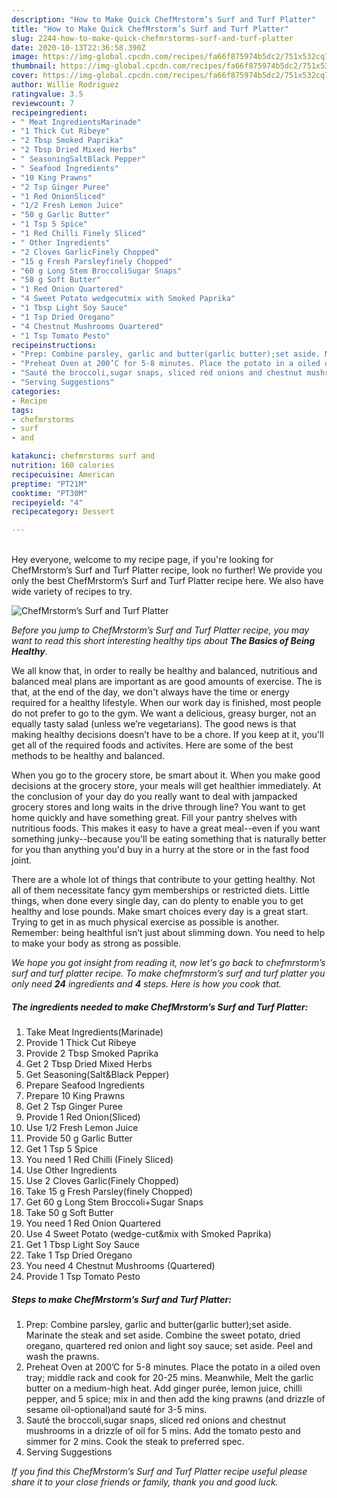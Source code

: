 ```yaml
---
description: "How to Make Quick ChefMrstorm’s Surf and Turf Platter"
title: "How to Make Quick ChefMrstorm’s Surf and Turf Platter"
slug: 2244-how-to-make-quick-chefmrstorms-surf-and-turf-platter
date: 2020-10-13T22:36:58.390Z
image: https://img-global.cpcdn.com/recipes/fa66f875974b5dc2/751x532cq70/chefmrstorms-surf-and-turf-platter-recipe-main-photo.jpg
thumbnail: https://img-global.cpcdn.com/recipes/fa66f875974b5dc2/751x532cq70/chefmrstorms-surf-and-turf-platter-recipe-main-photo.jpg
cover: https://img-global.cpcdn.com/recipes/fa66f875974b5dc2/751x532cq70/chefmrstorms-surf-and-turf-platter-recipe-main-photo.jpg
author: Willie Rodriguez
ratingvalue: 3.5
reviewcount: 7
recipeingredient:
- " Meat IngredientsMarinade"
- "1 Thick Cut Ribeye"
- "2 Tbsp Smoked Paprika"
- "2 Tbsp Dried Mixed Herbs"
- " SeasoningSaltBlack Pepper"
- " Seafood Ingredients"
- "10 King Prawns"
- "2 Tsp Ginger Puree"
- "1 Red OnionSliced"
- "1/2 Fresh Lemon Juice"
- "50 g Garlic Butter"
- "1 Tsp 5 Spice"
- "1 Red Chilli Finely Sliced"
- " Other Ingredients"
- "2 Cloves GarlicFinely Chopped"
- "15 g Fresh Parsleyfinely Chopped"
- "60 g Long Stem BroccoliSugar Snaps"
- "50 g Soft Butter"
- "1 Red Onion Quartered"
- "4 Sweet Potato wedgecutmix with Smoked Paprika"
- "1 Tbsp Light Soy Sauce"
- "1 Tsp Dried Oregano"
- "4 Chestnut Mushrooms Quartered"
- "1 Tsp Tomato Pesto"
recipeinstructions:
- "Prep: Combine parsley, garlic and butter(garlic butter);set aside. Marinate the steak and set aside. Combine the sweet potato, dried oregano, quartered red onion and light soy sauce; set aside. Peel and wash the prawns."
- "Preheat Oven at 200’C for 5-8 minutes. Place the potato in a oiled oven tray; middle rack and cook for 20-25 mins. Meanwhile, Melt the garlic butter on a medium-high heat. Add ginger purée, lemon juice, chilli pepper, and 5 spice; mix in and then add the king prawns (and drizzle of sesame oil-optional)and sauté for 3-5 mins."
- "Sauté the broccoli,sugar snaps, sliced red onions and chestnut mushrooms in a drizzle of oil for 5 mins. Add the tomato pesto and simmer for 2 mins. Cook the steak to preferred spec."
- "Serving Suggestions"
categories:
- Recipe
tags:
- chefmrstorms
- surf
- and

katakunci: chefmrstorms surf and 
nutrition: 160 calories
recipecuisine: American
preptime: "PT21M"
cooktime: "PT30M"
recipeyield: "4"
recipecategory: Dessert

---
```

<br>
Hey everyone, welcome to my recipe page, if you're looking for ChefMrstorm’s Surf and Turf Platter recipe, look no further! We provide you only the best ChefMrstorm’s Surf and Turf Platter recipe here. We also have wide variety of recipes to try.
<br>


![ChefMrstorm’s Surf and Turf Platter](https://img-global.cpcdn.com/recipes/fa66f875974b5dc2/751x532cq70/chefmrstorms-surf-and-turf-platter-recipe-main-photo.jpg)

<i>Before you jump to ChefMrstorm’s Surf and Turf Platter recipe, you may want to read this short interesting healthy tips about <strong>The Basics of Being Healthy</strong>.</i>

We all know that, in order to really be healthy and balanced, nutritious and balanced meal plans are important as are good amounts of exercise. The  is that, at the end of the day, we don't always have the time or energy required for a healthy lifestyle. When our work day is finished, most people do not prefer to go to the gym. We want a delicious, greasy burger, not an equally tasty salad (unless we’re vegetarians). The good news is that making healthy decisions doesn’t have to be a chore. If you keep at it, you'll get all of the required foods and activites. Here are some of the best methods to be healthy and balanced.

When you go to the grocery store, be smart about it. When you make good decisions at the grocery store, your meals will get healthier immediately. At the conclusion of your day do you really want to deal with jampacked grocery stores and long waits in the drive through line? You want to get home quickly and have something great. Fill your pantry shelves with nutritious foods. This makes it easy to have a great meal--even if you want something junky--because you'll be eating something that is naturally better for you than anything you'd buy in a hurry at the store or in the fast food joint.

There are a whole lot of things that contribute to your getting healthy. Not all of them necessitate fancy gym memberships or restricted diets. Little things, when done every single day, can do plenty to enable you to get healthy and lose pounds. Make smart choices every day is a great start. Trying to get in as much physical exercise as possible is another. Remember: being healthful isn’t just about slimming down. You need to help to make your body as strong as possible. 


<i>We hope you got insight from reading it, now let's go back to chefmrstorm’s surf and turf platter recipe. To make chefmrstorm’s surf and turf platter you only need <strong>24</strong> ingredients and <strong>4</strong> steps. Here is how you cook that.
</i>

##### The ingredients needed to make ChefMrstorm’s Surf and Turf Platter:

1. Take  Meat Ingredients(Marinade)
1. Provide 1 Thick Cut Ribeye
1. Provide 2 Tbsp Smoked Paprika
1. Get 2 Tbsp Dried Mixed Herbs
1. Get  Seasoning(Salt&amp;Black Pepper)
1. Prepare  Seafood Ingredients
1. Prepare 10 King Prawns
1. Get 2 Tsp Ginger Puree
1. Provide 1 Red Onion(Sliced)
1. Use 1/2 Fresh Lemon Juice
1. Provide 50 g Garlic Butter
1. Get 1 Tsp 5 Spice
1. You need 1 Red Chilli (Finely Sliced)
1. Use  Other Ingredients
1. Use 2 Cloves Garlic(Finely Chopped)
1. Take 15 g Fresh Parsley(finely Chopped)
1. Get 60 g Long Stem Broccoli+Sugar Snaps
1. Take 50 g Soft Butter
1. You need 1 Red Onion Quartered
1. Use 4 Sweet Potato (wedge-cut&amp;mix with Smoked Paprika)
1. Get 1 Tbsp Light Soy Sauce
1. Take 1 Tsp Dried Oregano
1. You need 4 Chestnut Mushrooms (Quartered)
1. Provide 1 Tsp Tomato Pesto


##### Steps to make ChefMrstorm’s Surf and Turf Platter:

1. Prep: Combine parsley, garlic and butter(garlic butter);set aside. Marinate the steak and set aside. Combine the sweet potato, dried oregano, quartered red onion and light soy sauce; set aside. Peel and wash the prawns.
1. Preheat Oven at 200’C for 5-8 minutes. Place the potato in a oiled oven tray; middle rack and cook for 20-25 mins. Meanwhile, Melt the garlic butter on a medium-high heat. Add ginger purée, lemon juice, chilli pepper, and 5 spice; mix in and then add the king prawns (and drizzle of sesame oil-optional)and sauté for 3-5 mins.
1. Sauté the broccoli,sugar snaps, sliced red onions and chestnut mushrooms in a drizzle of oil for 5 mins. Add the tomato pesto and simmer for 2 mins. Cook the steak to preferred spec.
1. Serving Suggestions


<i>If you find this ChefMrstorm’s Surf and Turf Platter recipe useful please share it to your close friends or family, thank you and good luck.</i>
